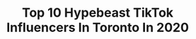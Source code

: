---
title: Top 10 Hypebeast TikTok Influencers In Toronto In 2020
description: >-
  Find top hypebeast TikTok influencers in Toronto in 2020. Most popular hashtags: #offwhite #kobe #foyou #sneakers.
platform: TikTok
profiles:
  - username: "theplug.to"
    fullname: >-
      The Plug 🔌
    location: "Canada"
    followers: 5469
    engagement: 275
    commentsToLikes: 0.036151
    id: ck8f7uls537nu0j78o36zl0bl
    verified: false
    hashtags: "#ceoof, #rip, #kobe, #hustler"
  - username: "gerrelramirez"
    fullname: >-
      Gerrel Ramirez
    location: "Canada"
    followers: 2397
    engagement: 1199
    commentsToLikes: 0.042247
    id: ck8vy2pr2syeu0j7819xwkgjh
    verified: false
    hashtags: "#movies, #saintjhn, #nbaplayers, #foryoupage"
  - username: "daavid.chen"
    fullname: >-
      David Chen
    location: "Canada"
    followers: 6808
    engagement: 780
    commentsToLikes: 0.018532
    id: ck80crn2hat300j78pauri4rq
    verified: false
    hashtags: "#liquidassprank, #ceo, #6ixbuzz, #boredinschool"
  - username: "his.story"
    fullname: >-
      Leo Current
    location: "Canada"
    followers: 10427
    engagement: 1056
    commentsToLikes: 0.042972
    id: ck9vajj4ciw6o0j78m8dz4oap
    verified: false
    hashtags: "#liluzichallenge, #drakesong, #clothingbrands, #fashiondiy"
  - username: "yvngrice"
    fullname: >-
      🍚 yvngrice 🍚
    location: "Canada"
    followers: 41558
    engagement: 1331
    commentsToLikes: 0.013193
    id: ck8f7ukwk37gt0j7865h6i8pw
    verified: false
    hashtags: "#greenscreen, #supreme"
  - username: "his.story"
    fullname: >-
      Leo Current
    location: "Canada"
    followers: 10427
    engagement: 1056
    commentsToLikes: 0.042972
    id: ck9vajj4ciw6o0j78m8dz4oap
    verified: false
    hashtags: "#liluzichallenge, #drakesong, #clothingbrands, #fashiondiy"
  - username: "gerrelramirez"
    fullname: >-
      Gerrel Ramirez
    location: "Canada"
    followers: 2397
    engagement: 1199
    commentsToLikes: 0.042247
    id: ck8vy2pr2syeu0j7819xwkgjh
    verified: false
    hashtags: "#movies, #saintjhn, #nbaplayers, #foryoupage"
  - username: "theplug.to"
    fullname: >-
      The Plug 🔌
    location: "Canada"
    followers: 5469
    engagement: 275
    commentsToLikes: 0.036151
    id: ck8f7uls537nu0j78o36zl0bl
    verified: false
    hashtags: "#ceoof, #rip, #kobe, #hustler"
  - username: "skyproness"
    fullname: >-
      skyproness
    location: "Canada"
    followers: 2681
    engagement: 1293
    commentsToLikes: 0.004580
    id: ckac5t0sodlqq0i78mzjbtf6w
    verified: false
    hashtags: "#quaratine, #shoes, #nike, #xyzbca"
  - username: "kristophercarrillo"
    fullname: >-
      Kris Carrillo
    location: "Canada"
    followers: 76865
    engagement: 1299
    commentsToLikes: 0.042993
    id: ck8tprcnpqk4w0j78axn3eblk
    verified: false
    hashtags: "#bedroomcheck, #guessmyprovince, #gta5, #greenvspurple"
---